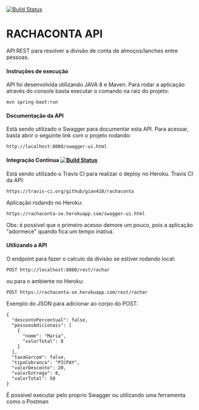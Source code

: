 [![Build Status](https://travis-ci.org/gian418/rachaconta.svg?branch=master)](https://travis-ci.org/gian418/rachaconta)
# RACHACONTA API 

API REST para resolver a divisão de conta de almoços/lanches entre pessoas.

#### Instruções de execução
API foi desenvolvida utilizando JAVA 8 e Maven. Para rodar a aplicação através do console basta executar o comando na raiz do projeto:
```
mvn spring-boot:run
```

#### Documentação da API
Está sendo utilizado o Swagger para documentar esta API. Para acessar, basta abrir o seguinte link com o projeto rodando:
```
http://localhost:8080/swagger-ui.html
```

#### Integração Continua [![Build Status](https://travis-ci.org/gian418/rachaconta.svg?branch=master)](https://travis-ci.org/gian418/rachaconta)
Está sendo utilizado o Travis CI para realizar o deploy no Heroku.
Travis CI da API:
```
https://travis-ci.org/github/gian418/rachaconta
```
Aplicação rodando no Heroku:
```
https://rachaconta-se.herokuapp.com/swagger-ui.html
```
Obs: é possivel que o primeiro acesso demore um pouco, pois a aplicação "adormece" quando fica um tempo inativa.

#### Utilizando a API
O endpoint para fazer o calculo da divisão se estiver rodando local:
```
POST http://localhost:8080/rest/rachar
```
ou para o ambiente no Heroku:
```
POST https://rachaconta-se.herokuapp.com/rest/rachar
```

Exemplo do JSON para adicionar ao corpo do POST:
```
{
  "descontoPercentual": false,
  "pessoasAdicionais": [
    {
      "nome": "Maria",
      "valorTotal": 8
    }
  ],
  "taxaGarcom": false,
  "tipoCobranca": "PICPAY",
  "valorDesconto": 20,
  "valorEntrega": 8,
  "valorTotal": 50
}
```

É possível executar pelo proprio Swagger ou utilizando uma ferramenta como o Postman


